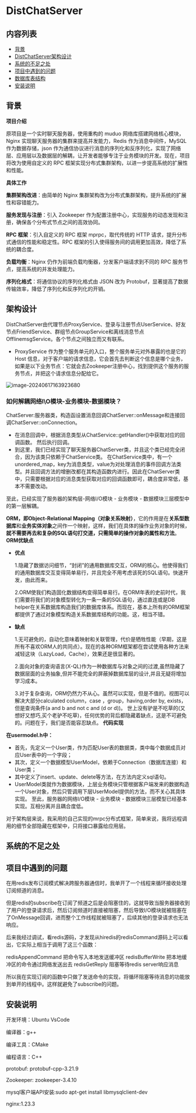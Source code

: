 # DistChatServer

## 内容列表

- [背景](#背景)
- [DistChatServer架构设计](#架构设计)
- [系统的不足之处](#系统的不足之处)
- [项目中遇到的问题](#项目中遇到的问题)
- [数据库表结构](#数据库表结构)
- [安装说明](#安装说明)


## 背景

**项目介绍**

原项目是一个实时聊天服务器，使用重构的 muduo 网络库搭建网络核心模块，Nginx 实现聊天服务器的集群来提高并发能力，Redis 作为消息中间件，MySQL 作为数据存储，json 作为通信协议进行消息的序列化和反序列化，实现了网络层、应用层以及数据层的解耦，让开发者能够专注于业务模块的开发。现在，项目将改为使用自定义的 RPC 框架实现分布式集群架构，以进一步提高系统的扩展性和性能。

**具体工作**

**集群架构改进**：由简单的 Nginx 集群架构改为分布式集群架构，提升系统的扩展性和容错能力。

**服务发现与注册**：引入 Zookeeper 作为配置注册中心，实现服务的动态发现和注册，确保各个分布式节点之间的高效协同。

**RPC 框架**：引入自定义的 RPC 框架 mprpc，取代传统的 HTTP 请求，提升分布式通信的性能和稳定性。RPC 框架的引入使得服务间的调用更加高效，降低了系统的耦合度。

**负载均衡**：Nginx 仍作为前端负载均衡器，分发客户端请求到不同的 RPC 服务节点，提高系统的并发处理能力。

**序列化格式**：将通信协议的序列化格式由 JSON 改为 Protobuf，显著提高了数据传输效率，降低了序列化和反序列化的开销。


## 架构设计

DistChatServer由代理节点ProxyService、登录与注册节点UserService、好友节点FriendService、群组节点GroupService和离线消息节点OfflinemsgService。各个节点之间独立而又有联系。

- ProxyService 作为整个服务单元的入口，整个服务单元对外暴露的也是它的 Host 信息，对于客户端的请求信息，它会首先去判断这个信息是哪个业务，如果是以下业务节点：它就会去Zookeeper注册中心，找到提供这个服务的服务节点，并把这个请求信息分配给它。

![image-20240617163923680](https://mzy777.oss-cn-hangzhou.aliyuncs.com/img/image-20240617163923680.png)

### 如何解耦网络I\O模块-业务模块-数据模块？

ChatServer:服务器类，构造函设置消息回调ChatServer::onMessage和连接回调ChatServer::onConnection。

+ 在消息回调中，根据消息类型从ChatService::getHandler()中获取对应的回调函数。
  然后执行回调。
+ 到这里，我们已经实现了聊天服务器ChatServer类，并且这个类已经完全闭合，因为该类只依赖于ChatService类。
  在ChatService类中，有一个unordered_map，key为消息类型，value为对处理消息的事件回调方法类型。并且回调方法的增删改都在其构造函数内进行。因此在ChatServer类中，只需要根据对应的消息类型获取对应的回调函数即可，耦合度非常低，基本不需要改动。

至此，已经实现了服务器的架构层-网络I/O模块 - 业务模块 - 数据模块三层模型中的第一层解耦。

 **ORM，即Object-Relational Mapping（对象关系映射）**，它的作用是在**关系型数据库**和**业务实体对象**之间作一个映射，这样，我们在具体的操作业务对象的时候，**就不需要再去和复杂的SQL语句打交道，只需简单的操作对象的属性和方法**。
 **ORM优缺点**

+ **优点**

  1.隐藏了数据访问细节，“封闭”的通用数据库交互，ORM的核心。他使得我们的通用数据库交互变得简单易行，并且完全不用考虑该死的SQL语句。快速开发，由此而来。

  2.ORM使我们构造固化数据结构变得简单易行。在ORM年表的史前时代，我们需要将我们的对象模型转化为一条一条的SQL语句，通过直连或是DB helper在关系数据库构造我们的数据库体系。而现在，基本上所有的ORM框架都提供了通过对象模型构造关系数据库结构的功能。这，相当不错。

+ **缺点**

  1.无可避免的，自动化意味着映射和关联管理，代价是牺牲性能（早期，这是所有不喜欢ORM人的共同点）。现在的各种ORM框架都在尝试使用各种方法来减轻这块（LazyLoad，Cache），效果还是很显著的。

  2.面向对象的查询语言(X-QL)作为一种数据库与对象之间的过渡,虽然隐藏了数据层面的业务抽象,但并不能完全的屏蔽掉数据库层的设计,并且无疑将增加学习成本。

  3.对于复杂查询，ORM仍然力不从心。虽然可以实现，但是不值的。视图可以解决大部分calculated column，case ，group，having,order by, exists，但是查询条件(a and b and not c and (d or d))。
  世上没有驴是不吃草的(又想好又想巧,买个老驴不吃草)，任何优势的背后都隐藏着缺点，这是不可避免的。问题在于，我们是否能容忍缺点。
  **代码实现**

**在usermodel.h中：**

+ 首先，先定义一个User类，作为匹配User表的数据类，类中每个数据成员对应User表中的一个字段；
+ 其次，定义一个数据模型UserModel，依赖于Connection（数据库连接）和User类；
+ 其中定义了insert、update、delete等方法，在方法内定义sql语句。
+ UserModel类就作为数据模块，上层业务模块只管根据客户端发来的数据构造一个User对象，然后只管调用下层UserModel提供的方法，而不关心其具体实现。
  至此，服务器的网络I/O模块 - 业务模块 - 数据模块三层模型已经基本实现。互相分离并且耦合度低。								

对于架构层来说，我采用的自己实现的mrpc分布式框架，简单来说，我将远程调用的细节全部隐藏在框架中，只将接口暴露给应用层。



## 系统的不足之处




## 项目中遇到的问题

在用redis发布订阅模式解决跨服务器通信时，我单开了一个线程来循环接收处理订阅频道的消息。

但是redis的subscribe在订阅了频道之后是会阻塞住的，这就导致当服务器接收到了用户的登录请求后，然后订阅频道时直接被阻塞，然后导致I/O模块就被阻塞在了OnMessage回调，进而整个工作线程就被阻塞了，后续其他的登录请求也无法响应。

后来我经过调试，看redis源码，才发现从hiredis的redisCommand源码上可以看出，它实际上相当于调用了这三个函数：

redisAppendCommand 把命令写入本地发送缓冲区
redisBufferWrite 把本地缓冲区的命令通过网络发送出去
redisGetReply 阻塞等待redis server响应消息

所以我在实现订阅的函数中只做了发送命令的实现，将循环阻塞等待消息的功能放到单开的线程中。这样就避免了subscribe的问题。



## 安装说明

开发环境：Ubuntu VsCode

编译器：g++

编译工具：CMake

编程语言：C++

protobuf: protobuf-cpp-3.21.9

Zookeeper: zookeeper-3.4.10

mysql客户端API安装:sudo apt-get install libmysqlclient-dev

nginx:1.23.3